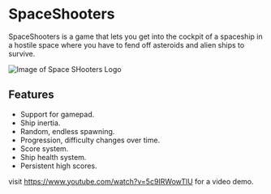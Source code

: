 # SpaceShooters
SpaceShooters is a game that lets you get into the cockpit of a spaceship in a hostile space where you have to fend off asteroids and alien ships to survive.

![Image of Space SHooters Logo](https://1drv.ms/u/s!AjSvPHMGM9lwgah_qeHXjWT7WzUqog?e=yevprV)
## Features
* Support for gamepad.
* Ship inertia.
* Random, endless spawning.
* Progression, difficulty changes over time.
* Score system.
* Ship health system.
* Persistent high scores.

visit https://www.youtube.com/watch?v=5c9IRWowTlU for a video demo.
